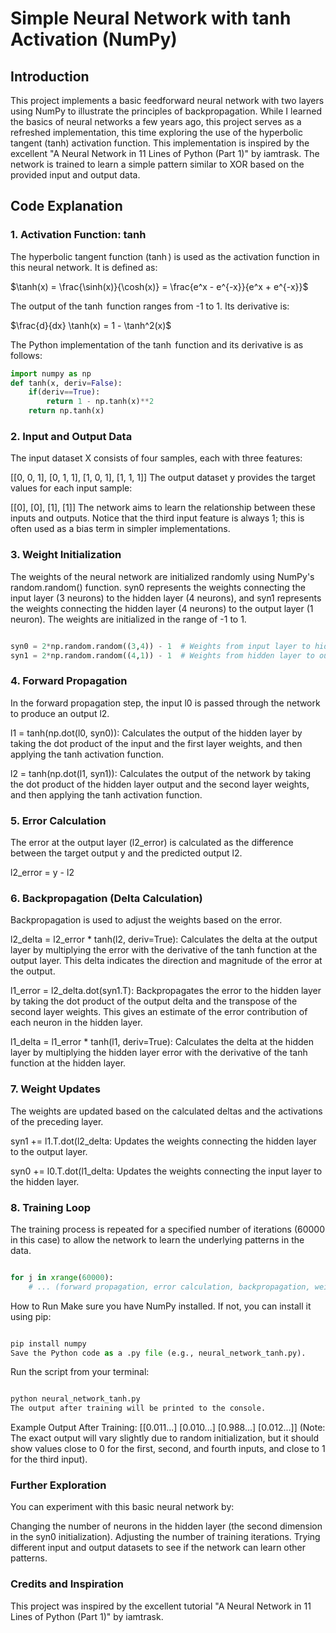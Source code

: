 # Simple Neural Network with tanh Activation (NumPy)

## Introduction

This project implements a basic feedforward neural network with two layers using NumPy to illustrate the principles of backpropagation. While I learned the basics of neural networks a few years ago, this project serves as a refreshed implementation, this time exploring the use of the hyperbolic tangent (tanh) activation function. This implementation is inspired by the excellent "A Neural Network in 11 Lines of Python (Part 1)" by iamtrask. The network is trained to learn a simple pattern similar to XOR based on the provided input and output data.

## Code Explanation

### 1. Activation Function: tanh

The hyperbolic tangent function ($\tanh$) is used as the activation function in this neural network. It is defined as:

$\tanh(x) = \frac{\sinh(x)}{\cosh(x)} = \frac{e^x - e^{-x}}{e^x + e^{-x}}$

The output of the $\tanh$ function ranges from -1 to 1. Its derivative is:

$\frac{d}{dx} \tanh(x) = 1 - \tanh^2(x)$

The Python implementation of the $\tanh$ function and its derivative is as follows:

```python
import numpy as np
def tanh(x, deriv=False):
    if(deriv==True):
        return 1 - np.tanh(x)**2
    return np.tanh(x)
````

### 2. Input and Output Data
The input dataset X consists of four samples, each with three features:

[[0, 0, 1],
 [0, 1, 1],
 [1, 0, 1],
 [1, 1, 1]]
The output dataset y provides the target values for each input sample:

[[0],
 [0],
 [1],
 [1]]
The network aims to learn the relationship between these inputs and outputs. Notice that the third input feature is always 1; this is often used as a bias term in simpler implementations.

### 3. Weight Initialization
The weights of the neural network are initialized randomly using NumPy's random.random() function. syn0 represents the weights connecting the input layer (3 neurons) to the hidden layer (4 neurons), and syn1 represents the weights connecting the hidden layer (4 neurons) to the output layer (1 neuron). The weights are initialized in the range of -1 to 1.

```python

syn0 = 2*np.random.random((3,4)) - 1  # Weights from input layer to hidden layer
syn1 = 2*np.random.random((4,1)) - 1  # Weights from hidden layer to output layer
````

### 4. Forward Propagation
In the forward propagation step, the input l0 is passed through the network to produce an output l2.

l1 = tanh(np.dot(l0, syn0)): Calculates the output of the hidden layer by taking the dot product of the input and the first layer weights, and then applying the tanh activation function.

l2 = tanh(np.dot(l1, syn1)): Calculates the output of the network by taking the dot product of the hidden layer output and the second layer weights, and then applying the tanh activation function.

### 5. Error Calculation
The error at the output layer (l2_error) is calculated as the difference between the target output y and the predicted output l2.

l2_error = y - l2

### 6. Backpropagation (Delta Calculation)
Backpropagation is used to adjust the weights based on the error.

l2_delta = l2_error * tanh(l2, deriv=True): Calculates the delta at the output layer by multiplying the error with the derivative of the tanh function at the output layer. This delta indicates the direction and magnitude of the error at the output.

l1_error = l2_delta.dot(syn1.T): Backpropagates the error to the hidden layer by taking the dot product of the output delta and the transpose of the second layer weights. This gives an estimate of the error contribution of each neuron in the hidden layer.

l1_delta = l1_error * tanh(l1, deriv=True): Calculates the delta at the hidden layer by multiplying the hidden layer error with the derivative of the tanh function at the hidden layer.

### 7. Weight Updates
The weights are updated based on the calculated deltas and the activations of the preceding layer.

syn1 += l1.T.dot(l2_delta: Updates the weights connecting the hidden layer to the output layer.

syn0 += l0.T.dot(l1_delta: Updates the weights connecting the input layer to the hidden layer.

### 8. Training Loop
The training process is repeated for a specified number of iterations (60000 in this case) to allow the network to learn the underlying patterns in the data.

```python

for j in xrange(60000):
    # ... (forward propagation, error calculation, backpropagation, weight updates) ...
````

How to Run
Make sure you have NumPy installed. If not, you can install it using pip:

```python

pip install numpy
Save the Python code as a .py file (e.g., neural_network_tanh.py).
````

Run the script from your terminal:

```python

python neural_network_tanh.py
The output after training will be printed to the console.
````

Example Output After Training:
[[0.011...]
 [0.010...]
 [0.988...]
 [0.012...]]
(Note: The exact output will vary slightly due to random initialization, but it should show values close to 0 for the first, second, and fourth inputs, and close to 1 for the third input).

### Further Exploration
You can experiment with this basic neural network by:

Changing the number of neurons in the hidden layer (the second dimension in the syn0 initialization).
Adjusting the number of training iterations.
Trying different input and output datasets to see if the network can learn other patterns.


### Credits and Inspiration
This project was inspired by the excellent tutorial "A Neural Network in 11 Lines of Python (Part 1)" by iamtrask.
